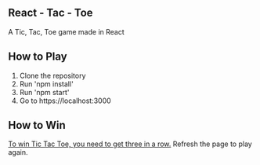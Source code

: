 ## React - Tac - Toe
A Tic, Tac, Toe game made in React

## How to Play
1. Clone the repository
1. Run 'npm install'
1. Run 'npm start'
1. Go to https://localhost:3000

## How to Win
[To win Tic Tac Toe, you need to get three in a row.](https://en.wikipedia.org/wiki/Tic-tac-toe#Strategy)
Refresh the page to play again.
